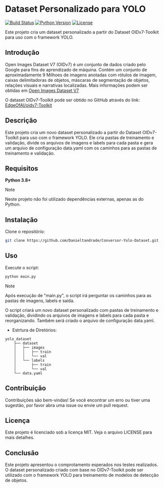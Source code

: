 # Dataset Personalizado para YOLO

[![Build Status](https://img.shields.io/badge/Build-Passing-green.svg)](https://github.com/your-username/oidv7-yolo-reorg/actions)
[![Python Version](https://img.shields.io/badge/Python-3.8+-blue.svg)](https://www.python.org/downloads/)
[![License](https://img.shields.io/badge/License-MIT-yellow.svg)](https://opensource.org/licenses/MIT)

Este projeto cria um dataset personalizado a partir do Dataset OIDv7-Toolkit para uso com o framework YOLO.

## Introdução

Open Images Dataset V7 (OIDv7) é um conjunto de dados criado pelo Google para fins de aprendizado de máquina. Contém um conjunto de aproximadamente 9 Milhoes de imagens anotadas com rótulos de imagem, caixas delimitadoras de objetos, máscaras de segmentação de objetos, relações visuais e narrativas localizadas.
Mais informações podem ser obtidas em [Open Images Dataset V7](https://storage.googleapis.com/openimages/web/index.html)

O dataset OIDv7-Toolkit pode ser obtido no GitHub através do link: [EdgeOfAI/oidv7-Toolkit](https://github.com/EdgeOfAI/oidv7-Toolkit)


## Descrição

Este projeto cria um novo dataset personalizado a partir do Dataset OIDv7-Toolkit para uso com o framework YOLO. Ele cria pastas de treinamento e validação, divide os arquivos de imagens e labels para cada pasta e gera um arquivo de configuração data.yaml com os caminhos para as pastas de treinamento e validação.

## Requisitos

__Python 3.8+__

> [!NOTE]
> Neste projeto não foi utilizado dependências externas, apenas as do Python.


## Instalação

Clone o repositório:

```bash
git clone https://github.com/Danieltandrade/Conversor-Yolo-Dataset.git
```

## Uso

Execute o script:

```bash
python main.py
```
> [!NOTE]
> Após execução de "main.py", o script irá perguntar os caminhos para as pastas de imagens, labels e saída.

O script criará um novo dataset personalizado com pastas de treinamento e validação, dividindo os arquivos de imagens e labels para cada pasta e reorganizando. Também será criado o arquivo de configuração data.yaml.

- Estrtura de Diretórios:
```
yolo_dataset
    ├── dataset
    │   ├── images
    │   │   ├── train
    │   │   └── val
    │   └── labels
    │       ├── train
    │       └── val
    └── data.yaml
```

## Contribuição

Contribuições são bem-vindas! Se você encontrar um erro ou tiver uma sugestão, por favor abra uma issue ou envie um pull request.

## Licença

Este projeto é licenciado sob a licença MIT. Veja o arquivo LICENSE para mais detalhes.

## Conclusão

Este projeto apresentou o comprotamento esperados nos testes realizados. O dataset personalizado criado com base no OIDv7-Toolkit pode ser utilizado com o framework YOLO para treinamento de modelos de detecção de objetos.